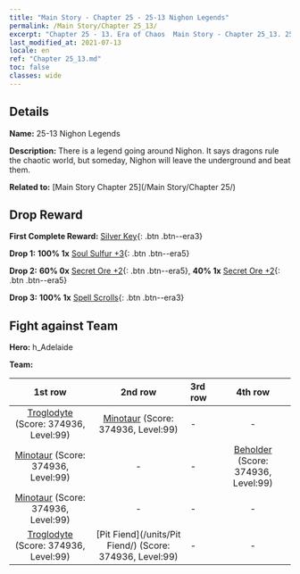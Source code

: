 ```yaml
---
title: "Main Story - Chapter 25 - 25-13 Nighon Legends"
permalink: /Main Story/Chapter 25_13/
excerpt: "Chapter 25 - 13. Era of Chaos  Main Story - Chapter 25_13. 25-13 Nighon Legends"
last_modified_at: 2021-07-13
locale: en
ref: "Chapter 25_13.md"
toc: false
classes: wide
---
```


## Details

 **Name:** 25-13 Nighon Legends

 **Description:** There is a legend going around Nighon. It says dragons rule the chaotic world, but someday, Nighon will leave the underground and beat them.

 **Related to:** [Main Story Chapter 25](/Main Story/Chapter 25/)

## Drop Reward

 **First Complete Reward:** [Silver Key](/Items/con_693/){: .btn .btn--era3}

 **Drop 1:** **100% 1x** [Soul Sulfur +3](/Items/mat_85/){: .btn .btn--era5}

 **Drop 2:** **60% 0x** [Secret Ore +2](/Items/mat_75/){: .btn .btn--era5}, **40% 1x** [Secret Ore +2](/Items/mat_75/){: .btn .btn--era5}

 **Drop 3:** **100% 1x** [Spell Scrolls](/Items/con_694/){: .btn .btn--era3}


## Fight against Team
 **Hero:** h_Adelaide

 **Team:**


  | 1st row | 2nd row | 3rd row | 4th row |
  |:----:|:----:|:----|:----:|
  | [Troglodyte](/units/Troglodyte/) (Score: 374936, Level:99)  | [Minotaur](/units/Minotaur/) (Score: 374936, Level:99)  | - | - |
  | [Minotaur](/units/Minotaur/) (Score: 374936, Level:99)  | - | - | [Beholder](/units/Beholder/) (Score: 374936, Level:99)  |
  | [Minotaur](/units/Minotaur/) (Score: 374936, Level:99)  | - | - | - |
  | [Troglodyte](/units/Troglodyte/) (Score: 374936, Level:99)  | [Pit Fiend](/units/Pit Fiend/) (Score: 374936, Level:99)  | - | - |


